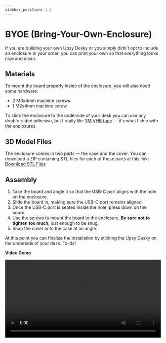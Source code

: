 ```yaml
---
sidebar_position: 1.2
---
```


# BYOE (Bring-Your-Own-Enclosure)

If you are building your own Upsy Desky or you simply didn't opt to include an enclosure in your order, you can print your own so that everything looks nice and clean.

## Materials

To mount the board properly inside of the enclosure, you will also need some hardware:

- 2 M3x4mm machine screws
- 1 M2x4mm machine screw

To stick the enclosure to the underside of your desk you can use any double-sided adhesive, but I really like [3M VHB tape](https://www.amazon.com/3M-Scotch-5952-VHB-Tape/dp/B01BT0A6MG) &mdash; it's what I ship with the enclosures.

## 3D Model Files

The enclosure comes in two parts &mdash; the case and the cover. You can download a ZIP containing STL files for each of these parts at this link: [Download STL Files](/enclosure.zip)

## Assembly

1. Take the board and angle it so that the USB-C port aligns with the hole on the enclosure.
2. Slide the board in, making sure the USB-C port remains aligned.
3. Once the USB-C port is seated inside the hole, press down on the board.
4. Use the screws to mount the board to the enclosure. **Be sure not to tighten too much**; just enough to be snug.
5. Snap the cover onto the case at an angle.

At this point you can finalize the installation by sticking the Upsy Desky on the underside of your desk. Ta-da!

**Video Demo**

<video src="/enclosure_demo.mp4" controls width="100%" />